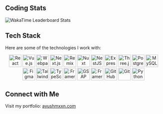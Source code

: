 ## Coding Stats
![WakaTime Leaderboard Stats](https://i.postimg.cc/4N4sF8gf/wakatimeleaderboardstats-1.jpg)

## Tech Stack
Here are some of the technologies I work with:

<div align="center">
  <img alt="React" width="40px" src="https://skillicons.dev/icons?i=react" />
  <img alt="Vue.js" width="40px" src="https://skillicons.dev/icons?i=vue" />
  <img alt="Webpack" width="40px" src="https://skillicons.dev/icons?i=webpack" />
  <img alt="Next.js" width="40px" src="https://skillicons.dev/icons?i=nextjs" />
  <img alt="Remix" width="40px" src="https://skillicons.dev/icons?i=remix" />
  <img alt="Nuxt" width="40px" src="https://skillicons.dev/icons?i=nuxt" />
  <img alt="NestJS" width="40px" src="https://skillicons.dev/icons?i=nestjs" />
  <img alt="Express" width="40px" src="https://skillicons.dev/icons?i=express" />
  <img alt="Three.js" width="40px" src="https://skillicons.dev/icons?i=threejs" />
  <img alt="PostgreSQL" width="40px" src="https://skillicons.dev/icons?i=postgres" />
  <img alt="MySQL" width="40px" src="https://skillicons.dev/icons?i=mysql" />
  <img alt="Figma" width="40px" src="https://skillicons.dev/icons?i=figma" />
  <img alt="Tailwind CSS" width="40px" src="https://skillicons.dev/icons?i=tailwind" />
  <img alt="TypeScript" width="40px" src="https://skillicons.dev/icons?i=ts" />
  <img alt="Framer Motion" width="40px" src="https://skillicons.dev/icons?i=motion" />
  <img alt="GSAP" width="40px" src="https://skillicons.dev/icons?i=gsap" />
  <img alt="Framer" width="40px" src="https://skillicons.dev/icons?i=framer" />
  <img alt="GitHub" width="40px" src="https://skillicons.dev/icons?i=github" />
  <img alt="Git" width="40px" src="https://skillicons.dev/icons?i=git" />
  <img alt="Python" width="40px" src="https://skillicons.dev/icons?i=python" />
</div>

## Connect with Me
Visit my portfolio: [ayushmxxn.com](https://ayushmxxn.com/)
